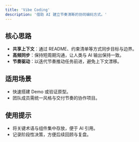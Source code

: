 ```yaml
---
title: 'Vibe Coding'
description: '借助 AI 建立节奏清晰的协同编码方式。'
---
```


## 核心思路

- **共享上下文**：通过 README、约束清单等方式同步目标与边界。
- **高频同步**：保持短周期沟通，让人类与 AI 输出保持一致。
- **节奏驱动**：以迭代节奏推动任务前进，避免上下文漂移。

## 适用场景

- 快速搭建 Demo 或验证原型。
- 团队成员需统一风格与交付节奏的协作项目。

## 使用提示

- 将关键术语与组件集中存放，便于 AI 引用。
- 记录阶段性决策，方便后续回顾与复盘。
